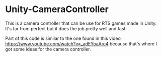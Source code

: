 # Unity-CameraController
This is a camera controller that can be use for RTS games made in Unity.
It's far from perfect but it does the job pretty well and fast.


Part of this code is similar to the one found in this video https://www.youtube.com/watch?v=_adEYoaArc4 because that's where I got some ideas for the camera controller.
